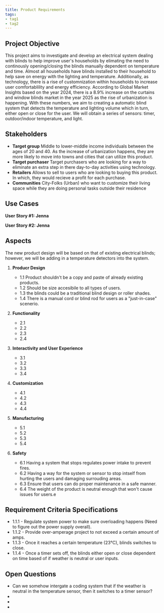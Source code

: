 ```yaml
---
title: Product Requirements
tags:
- tag1
- tag2
---
```


## Project Objective

This project aims to investigate and develop an electrical system dealing with blinds to help improve user's households by elimating the need to continously opening/closing the blinds manually dependent on temperature and time. Almost all households have blinds installed to their household to help save on energy with the lighting and temperature. Additionally, as technology, there is a rise of customnization within households to increase user comfortablility and energy efficiency. According to Global Market Insights based on the year 2024, there is a 8.9% increase on the curtains and window blinds market in the year 2025 as the rise of urbanization is happening. With these numbers, we aim to creating a automatic blind system that detects the temperature and lighting volume which in turn, either open or close for the user. We will obtain a series of sensors: timer, outdoor/indoor temperature, and light. 

## Stakeholders

- **Target group** Middle to lower-middle income individuals between the ages of 20 and 40. As the increase of urbanization happens, they are more likely to move into towns and cities that can utilize this product.  
- **Target purchaser** Target purchasers who are looking for a way to eliminate an extra step in there day-to-day activities using technology. 
- **Retailers** Allows to sell to users who are looking to buying this product. In which, they would recieve a profit for each purchase.
- **Communities** City-Folks (Urban) who want to customize their living space while they are doing personal tasks outside their residence


## Use Cases

**User Story #1: Jenna**

**User Story #2: Jenna**


## Aspects

The new product design will be based on that of existing electrical blinds; however, we will be adding in a temperature detectors into the system.

1. **Producr Design**
      * 1.1 Product shouldn't be a copy and paste of already existing products.
      * 1.2 Should be size accesibile to all types of users. 
      * 1.3 the blinds could be a traditional blind design or roller shades.
      * 1.4 There is a manual cord or blind rod for users as a "just-in-case" scenerio. 
  
1. **Functionality**
      * 2.1 
      * 2.2 
      * 2.3
      * 2.4

1.  **Interactivity and User Experience**
      * 3.1
      * 3.2
      * 3.3
      * 3.4

1.  **Customization**
      * 4.1
      * 4.2
      * 4.3
      * 4.4
      
1.  **Manufacturing**
      * 5.1
      * 5.2
      * 5.3 
      * 5.4

1.  **Safety**
      * 6.1 Having a system that stops regulates power intake to prevent fires.
      * 6.2 Having a way for the system or sensor to stop intself from hurting the users and damaging surrouding areas.
      * 6.3 Ensure that users can do proper maintenance in a safe manner. 
      * 6.4 The weight of the product is neutral enough that won't cause issues for users.e

## Requirement Criteria Specifications

* 1.1.1 - Regulate system power to make sure overloading happens (Need to figure out the power supply overall).
* 1.1.2 - Provide over-amperage project to not exceed a certain amount of amps.
* 1.1.3 - Once it reaches a certain temperature (23°C), blinds switches to close.
* 1.1.4 - Once a timer sets off, the blinds either open or close dependent on time based of if weather is neutral or user inputs. 

## Open Questions

* Can we somehow intergate a coding system that if the weather is neutral in the temperature sensor, then it switches to a timer sensor? 
* 
* 
* 